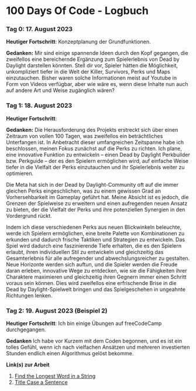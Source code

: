# 100 Days Of Code - Logbuch

### Tag 0: 17. August 2023 

**Heutiger Fortschritt**: Konzeptplanung der Grundfunktionen.

**Gedanken:** Mir sind einige spannende Ideen durch den Kopf gegangen, die zweifellos eine bereichernde Ergänzung zum Spielerlebnis von Dead by Daylight darstellen könnten. Stell dir vor, Spieler hätten die Möglichkeit, unkompliziert tiefer in die Welt der Killer, Survivors, Perks und Maps einzutauchen. Bisher waren solche Informationen meist auf Youtube in Form von Videos verfügbar, aber wie wäre es, wenn diese Inhalte nun auch auf andere Art und Weise zugänglich wären?


### Tag 1: 18. August 2023

**Heutiger Fortschritt**: 

**Gedanken:** Die Herausforderung des Projekts erstreckt sich über einen Zeitraum von vollen 100 Tagen, was zweifellos ein beträchtliches Unterfangen ist. In Anbetracht dieser umfangreichen Zeitspanne habe ich beschlossen, meinen Fokus zunächst auf die Perks zu richten. Ich plane, eine innovative Funktion zu entwickeln – einen Dead by Daylight Perkbuilder bzw. Perkguide – der es den Spielern ermöglichen wird, auf einfache Weise tiefer in die Vielfalt der Perks einzutauchen und ihr Spielerlebnis weiter zu optimieren.

Die Meta hat sich in der Dead by Daylight-Community oft auf die immer gleichen Perks eingeschlichen, was zu einem gewissen Grad an Vorhersehbarkeit im Gameplay geführt hat. Meine Absicht ist es jedoch, die Grenzen der Spielweise zu erweitern und einen aufregenden neuen Ansatz zu bieten, der die Vielfalt der Perks und ihre potenziellen Synergien in den Vordergrund rückt.

Indem ich diese verschiedenen Perks aus neuen Blickwinkeln beleuchte, werde ich Spielern ermöglichen, eine breite Palette von Kombinationen zu erkunden und dadurch frische Taktiken und Strategien zu entwickeln. Das Spiel wird dadurch eine faszinierende Tiefe erhalten, die es den Spielern erlaubt, ihren individuellen Stil zu entwickeln und gleichzeitig das Gesamterlebnis für alle aufregender und abwechslungsreicher zu gestalten. Neue Horizonte werden sich auftun, und die Spieler werden die Freude daran erleben, innovative Wege zu entdecken, wie sie die Fähigkeiten ihrer Charaktere maximieren und gleichzeitig ihren Gegnern immer einen Schritt voraus sein können. Dies wird zweifellos eine erfrischende Brise in die Dead by Daylight-Spielwelt bringen und das Spielgeschehen in ungeahnte Richtungen lenken.


### Tag 2: 19. August 2023 (Beispiel 2)

**Heutiger Fortschritt**: Ich bin einige Übungen auf freeCodeCamp durchgegangen.

**Gedanken** Ich habe vor Kurzem mit dem Coden begonnen, und es ist ein tolles Gefühl, wenn ich nach vielfachen Ansätzen und mehreren investierten Stunden endlich einen Algorithmus gelöst bekomme.

**Link(s) zur Arbeit**
1. [Find the Longest Word in a String](https://www.freecodecamp.com/challenges/find-the-longest-word-in-a-string)
2. [Title Case a Sentence](https://www.freecodecamp.com/challenges/title-case-a-sentence)
